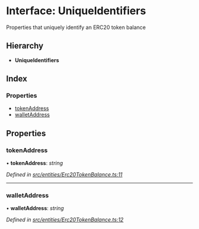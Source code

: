 # Interface: UniqueIdentifiers

Properties that uniquely identify an ERC20 token balance

## Hierarchy

* **UniqueIdentifiers**

## Index

### Properties

* [tokenAddress](_entities_erc20tokenbalance_.uniqueidentifiers.md#tokenaddress)
* [walletAddress](_entities_erc20tokenbalance_.uniqueidentifiers.md#walletaddress)

## Properties

###  tokenAddress

• **tokenAddress**: *string*

*Defined in [src/entities/Erc20TokenBalance.ts:11](https://github.com/PolymathNetwork/polymath-sdk/blob/45453ad/src/entities/Erc20TokenBalance.ts#L11)*

___

###  walletAddress

• **walletAddress**: *string*

*Defined in [src/entities/Erc20TokenBalance.ts:12](https://github.com/PolymathNetwork/polymath-sdk/blob/45453ad/src/entities/Erc20TokenBalance.ts#L12)*

